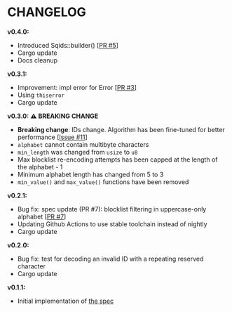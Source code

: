 # CHANGELOG

**v0.4.0:**
- Introduced Sqids::builder() [[PR #5](https://github.com/sqids/sqids-rust/pull/5)]
- Cargo update
- Docs cleanup

**v0.3.1:**
- Improvement: impl error for Error [[PR #3](https://github.com/sqids/sqids-rust/pull/3)]
- Using `thiserror`
- Cargo update

**v0.3.0:** **⚠️ BREAKING CHANGE**
- **Breaking change**: IDs change. Algorithm has been fine-tuned for better performance [[Issue #11](https://github.com/sqids/sqids-spec/issues/11)]
- `alphabet` cannot contain multibyte characters
- `min_length` was changed from `usize` to `u8`
- Max blocklist re-encoding attempts has been capped at the length of the alphabet - 1
- Minimum alphabet length has changed from 5 to 3
- `min_value()` and `max_value()` functions have been removed

**v0.2.1:**
- Bug fix: spec update (PR #7): blocklist filtering in uppercase-only alphabet [[PR #7](https://github.com/sqids/sqids-spec/pull/7)]
- Updating Github Actions to use stable toolchain instead of nightly
- Cargo update

**v0.2.0:**
- Bug fix: test for decoding an invalid ID with a repeating reserved character
- Cargo update

**v0.1.1:**
- Initial implementation of [the spec](https://github.com/sqids/sqids-spec)